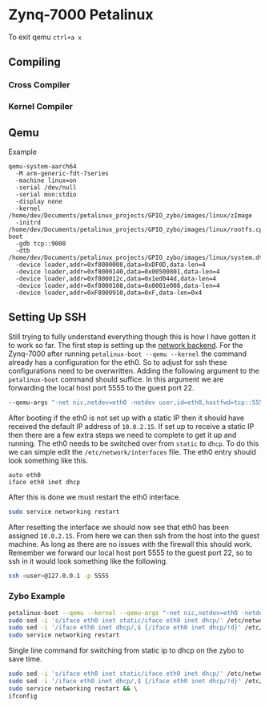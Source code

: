 
# Zynq-7000 Petalinux


To exit qemu `ctrl+a x`

## Compiling

### Cross Compiler

### Kernel Compiler


## Qemu

Example

```
qemu-system-aarch64 
  -M arm-generic-fdt-7series 
  -machine linux=on   
  -serial /dev/null 
  -serial mon:stdio 
  -display none 
  -kernel /home/dev/Documents/petalinux_projects/GPIO_zybo/images/linux/zImage 
  -initrd /home/dev/Documents/petalinux_projects/GPIO_zybo/images/linux/rootfs.cpio.gz.u-boot 
  -gdb tcp::9000 
  -dtb /home/dev/Documents/petalinux_projects/GPIO_zybo/images/linux/system.dtb  
  -device loader,addr=0xf8000008,data=0xDF0D,data-len=4 
  -device loader,addr=0xf8000140,data=0x00500801,data-len=4 
  -device loader,addr=0xf800012c,data=0x1ed044d,data-len=4 
  -device loader,addr=0xf8000108,data=0x0001e008,data-len=4 
  -device loader,addr=0xF8000910,data=0xF,data-len=0x4
```

## Setting Up SSH

Still trying to fully understand everything though this is how I have gotten it to work so far. The first step is setting up the [network backend](https://wiki.qemu.org/Documentation/Networking). For the Zynq-7000 after running `petalinux-boot --qemu --kernel` the command already has a configuration for the eth0. So to adjust for ssh these configurations need to be overwritten. Adding the following argument to the `petalinux-boot` command should suffice. In this argument we are forwarding the local host port 5555 to the guest port 22.

``` bash
--qemu-args "-net nic,netdev=eth0 -netdev user,id=eth0,hostfwd=tcp::5555-:22"
```

After booting if the eth0 is not set up with a static IP then it should have received the default IP address of `10.0.2.15`. If set up to receive a static IP then there are a few extra steps we need to complete to get it up and running. The eth0 needs to be switched over from `static` to `dhcp`. To do this we can simple edit the `/etc/network/interfaces` file. The eth0 entry should look something like this.

```
auto eth0
iface eth0 inet dhcp
```

After this is done we must restart the eth0 interface. 

``` bash
sudo service networking restart
```

After resetting the interface we should now see that eth0 has been assigned `10.0.2.15`. From here we can then ssh from the host into the guest machine. As long as there are no issues with the firewall this should work. Remember we forward our local host port 5555 to the guest port 22, so to ssh in it would look something like the following.

``` bash
ssh <user>@127.0.0.1 -p 5555
```

### Zybo Example

``` bash
petalinux-boot --qemu --kernel --qemu-args "-net nic,netdev=eth0 -netdev user,id=eth0,hostfwd=tcp::5555-:22"
sudo sed -i 's/iface eth0 inet static/iface eth0 inet dhcp/' /etc/network/interfaces
sudo sed -i '/iface eth0 inet dhcp/,$ {/iface eth0 inet dhcp/!d}' /etc/network/interfaces
sudo service networking restart
```

Single line command for switching from static ip to dhcp on the zybo to save time.

``` bash
sudo sed -i 's/iface eth0 inet static/iface eth0 inet dhcp/' /etc/network/interfaces && \
sudo sed -i '/iface eth0 inet dhcp/,$ {/iface eth0 inet dhcp/!d}' /etc/network/interfaces && \
sudo service networking restart && \
ifconfig
```
